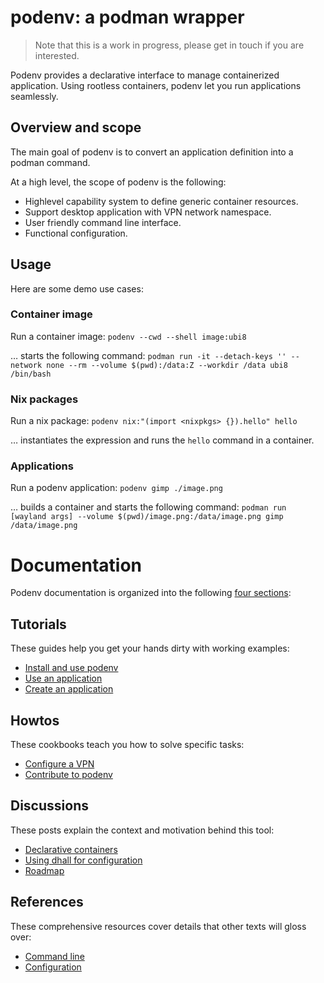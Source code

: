 # podenv: a podman wrapper

> Note that this is a work in progress, please get in touch if you are interested.

Podenv provides a declarative interface to manage containerized application.
Using rootless containers, podenv let you run applications seamlessly.

## Overview and scope

The main goal of podenv is to convert an application definition into a podman command.

At a high level, the scope of podenv is the following:

* Highlevel capability system to define generic container resources.
* Support desktop application with VPN network namespace.
* User friendly command line interface.
* Functional configuration.

## Usage

Here are some demo use cases:

### Container image

Run a container image: `podenv --cwd --shell image:ubi8`

… starts the following command: `podman run -it --detach-keys '' --network none --rm --volume $(pwd):/data:Z --workdir /data ubi8 /bin/bash`

### Nix packages

Run a nix package: `podenv nix:"(import <nixpkgs> {}).hello" hello`

… instantiates the expression and runs the `hello` command in a container.

### Applications

Run a podenv application: `podenv gimp ./image.png`

… builds a container and starts the following command: `podman run [wayland args] --volume $(pwd)/image.png:/data/image.png gimp /data/image.png`

# Documentation

Podenv documentation is organized into the following [four sections][documentation]:

[documentation]: https://www.divio.com/en/blog/documentation/

## Tutorials

These guides help you get your hands dirty with working examples:

* [Install and use podenv](./docs/tutorials/install.md)
* [Use an application](./docs/tutorials/use.md)
* [Create an application](./docs/tutorials/create.md)

## Howtos

These cookbooks teach you how to solve specific tasks:

* [Configure a VPN](./docs/howtos/vpn.md)
* [Contribute to podenv](./docs/howtos/contribute.md)

## Discussions

These posts explain the context and motivation behind this tool:

* [Declarative containers](./docs/discussions/declarative-containers.md)
* [Using dhall for configuration](./docs/discussions/dhall-configuration.md)
* [Roadmap](./docs/discussions/roadmap.md)

## References

These comprehensive resources cover details that other texts will gloss over:

* [Command line](./docs/references/command-line.md)
* [Configuration](./docs/references/configuration.md)
